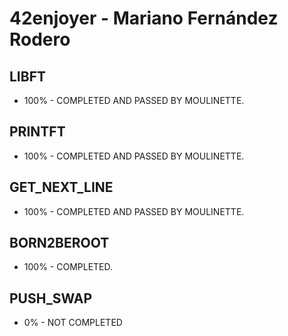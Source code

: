 # 42enjoyer - Mariano Fernández Rodero
## LIBFT
* 100% - COMPLETED AND PASSED BY MOULINETTE.

## PRINTFT
* 100% - COMPLETED AND PASSED BY MOULINETTE.

## GET_NEXT_LINE
* 100% - COMPLETED AND PASSED BY MOULINETTE.

## BORN2BEROOT
* 100% - COMPLETED.

## PUSH_SWAP    
* 0% - NOT COMPLETED
